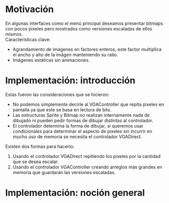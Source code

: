 # Motivación
En algunas interfaces como el menú principal deseamos presentar bitmaps con
pocos pixeles pero mostrados como versiones escaladas de ellos mismos.  
Características clave:
- Agrandamiento de imágenes en factores enteros, este factor multiplica el
  ancho y alto de la imágen manteniendo su ratio.
- Imágenes estáticas sin animaciones.

# Implementación: introducción
Estas fueron las consideraciones que se hicieron:
- No podemos simplemente decirle al VGAController que repita pixeles en
  pantalla ya que este se basa en lectura de bits.
- Las estructuras Sprite y Bitmap no realizan internamente nada de dibujado
  ni pueden pedir formas de dibujar distintas al controlador.
- El controlador determina la forma de dibujar, si queremos usar
  condicionales para determinar el aspecto de pixeles sin incurrir en mucho
  uso de memoria se necesita el controlador VGADirect.

Existen dos formas para hacerlo:
1. Usando el controlador VGADirect repitiendo los pixeles por la cantidad
  que se desea escalar.
2. Usando el controlador VGAController creando arreglos más grandes en
  memoria que guardarán las versiones escaladas.

# Implementación: noción general
